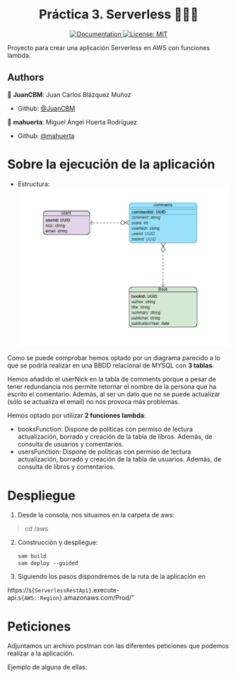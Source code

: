 <h1 align="center">Práctica 3. Serverless 👨🏻‍💻 </h1>

<p align="center">
  <a href="/docs" target="_blank">
    <img alt="Documentation" src="https://img.shields.io/badge/documentation-yes-brightgreen.svg" />
  </a>
  <a href="#" target="_blank">
    <img alt="License: MIT" src="https://img.shields.io/badge/License-MIT-yellow.svg" />
  </a>
</p>

Proyecto para crear una aplicación Serverless en AWS con funciones lambda.

## Authors

👤 **JuanCBM**: Juan Carlos Blázquez Muñoz

* Github: [@JuanCBM](https://github.com/JuanCBM)

👤 **mahuerta**: Miguel Ángel Huerta Rodríguez

* Github: [@mahuerta](https://github.com/mahuerta)

# Sobre la ejecución de la aplicación
- Estructura:
![Alt text](estructura-dynamodb.png "Title")

Como se puede comprobar hemos optado por un diagrama parecido a lo que se podría realizar en una BBDD relacional de MYSQL con **3 tablas**.

Hemos añadido el userNick en la tabla de comments porque a pesar de tener redundancia nos permite retornar el nombre de la persona que ha escrito el comentario. Además, al ser un dato que no se puede actualizar (sólo se actualiza el email) no nos provoca más problemas.

Hemos optado por utilizar **2 funciones lambda**:
- booksFunction: Dispone de políticas con permiso de lectura actualización, borrado y creación de la tabla de libros. Además, de consulta de usuarios y comentarios.
- usersFunction: Dispone de políticas con permiso de lectura actualización, borrado y creación de la tabla de usuarios. Además, de consulta de libros y comentarios.


# Despliegue
1. Desde la consola, nos situamos en la carpeta de aws:
> cd /aws

2. Construcción y despliegue:
    ```
    sam build
    sam deploy --guided
    ```
3. Siguiendo los pasos dispondremos de la ruta de la aplicación en 

https://``${ServerlessRestApi}``.execute-api.``${AWS::Region}``.amazonaws.com/Prod/"

# Peticiones 
Adjuntamos un archivo postman con las diferentes peticiones que podemos realizar a la aplicación.

Ejemplo de alguna de ellas: